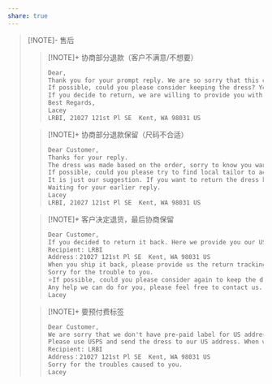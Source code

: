 ```yaml
---
share: true
---
```

> [!NOTE]- 售后
>> [!NOTE]+ 协商部分退款（客户不满意/不想要）
>>```txt
>>Dear,
>>Thank you for your prompt reply. We are so sorry that this dress doesn't satisfy you.
>>If possible, could you please consider keeping the dress? You can use this dress for other events. If you are willing to keep the dress, we will apply partial refund for you. You also don't have the trouble to return it back. How do you think? We really want to provide you a best solution to save your time and money. Please consider.
>>If you decide to return, we are willing to provide you with our US return address. We respect your final decision.
>>Best Regards,
>>Lacey
>>LRBI, 21027 121st Pl SE  Kent, WA 98031 US
>>``` 
>
>> [!NOTE]+ 协商部分退款保留（尺码不合适）
>>```txt
>>Dear Customer,
>>Thanks for your reply.
>>The dress was made based on the order, sorry to know you want to return the dress back.
>>If possible, could you please try to find local tailor to adjust it? You could keep the dress meanwhile we will apply partial refund for you. You also don't have the trouble to return it back. How do you think? We really want to provide you a best solution to save your time and money. Please consider.
>>It is just our suggestion. If you want to return the dress back, we will provide you with our US address. We respect your final decision and really want to offer good customer service.
>>Waiting for your earlier reply.
>>Lacey
>>LRBI, 21027 121st Pl SE  Kent, WA 98031 US
>>``` 
>
>> [!NOTE]+ 客户决定退货，最后协商保留
>>```txt
>>Dear Customer,
>>If you decided to return it back. Here we provide you our US return address:
>>Recipient: LRBI
>>Address：21027 121st Pl SE  Kent, WA 98031 US
>>When you ship it back, please provide us the return tracking number. We will issue the full refund once we receive the return dress and confirm it's in original condition.
>>Sorry for the trouble to you.
>>⭐If possible, could you please consider again to keep the dress for resell in local to get a good income? We will try to apply partial refund of the dress for you. How do you think? We respect your final decision anyway.
>>Any help we can do for you, please feel free to contact us.
>>Lacey
>>```
>
>> [!NOTE]+ 要预付费标签
>>```txt
>>Dear Customer,
>>We are sorry that we don't have pre-paid label for US address.
>>Please use USPS and send the dress to our US address. When we receive the dress, we will issue full refund for this order, and we will apply reimbursement for your shipping cost. Is this solution okay for you?
>>Recipient: LRBI
>>Address：21027 121st Pl SE  Kent, WA 98031 US
>>Sorry for the troubles caused to you.
>>Lacey
>>```

